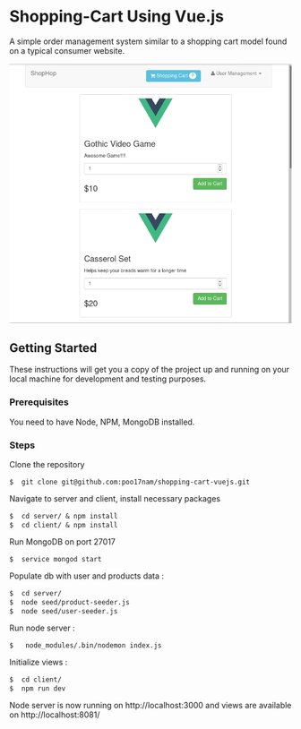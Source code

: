 # Shopping-Cart Using Vue.js

A simple order management system similar to a shopping cart model found on a typical consumer website.

![No image available](https://raw.githubusercontent.com/poo17nam/shopping-cart-vuejs/master/server/public/view.png)

## Getting Started

These instructions will get you a copy of the project up and running on your local machine for development and testing purposes.

### Prerequisites

You need to have Node, NPM, MongoDB installed.

### Steps

Clone the repository
```
$  git clone git@github.com:poo17nam/shopping-cart-vuejs.git
```

Navigate to server and client, install necessary packages
```
$  cd server/ & npm install
$  cd client/ & npm install
```

Run MongoDB on port 27017
```
$  service mongod start
```

Populate db with user and products data :
```
$  cd server/
$  node seed/product-seeder.js
$  node seed/user-seeder.js
```

Run node server :
```
$   node_modules/.bin/nodemon index.js
```

Initialize views :
```
$  cd client/
$  npm run dev
```

Node server is now running on http://localhost:3000 and views are available on http://localhost:8081/
